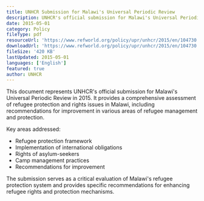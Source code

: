 ```yaml
---
title: UNHCR Submission for Malawi's Universal Periodic Review
description: UNHCR's official submission for Malawi's Universal Periodic Review, addressing refugee protection and rights issues.
date: 2015-05-01
category: Policy
fileType: pdf
resourceUrl: 'https://www.refworld.org/policy/upr/unhcr/2015/en/104730'
downloadUrl: 'https://www.refworld.org/policy/upr/unhcr/2015/en/104730'
fileSize: '420 KB'
lastUpdated: 2015-05-01
languages: ['English']
featured: true
author: UNHCR
---
```


This document represents UNHCR's official submission for Malawi's Universal Periodic Review in 2015. It provides a comprehensive assessment of refugee protection and rights issues in Malawi, including recommendations for improvement in various areas of refugee management and protection.

Key areas addressed:
- Refugee protection framework
- Implementation of international obligations
- Rights of asylum-seekers
- Camp management practices
- Recommendations for improvement

The submission serves as a critical evaluation of Malawi's refugee protection system and provides specific recommendations for enhancing refugee rights and protection mechanisms.
